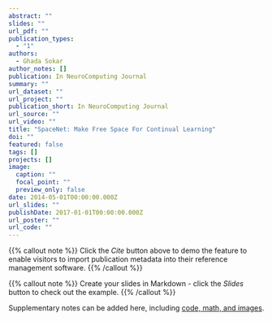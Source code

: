 ```yaml
---
abstract: ""
slides: ""
url_pdf: ""
publication_types:
  - "1"
authors:
  - Ghada Sokar
author_notes: []
publication: In NeuroComputing Journal
summary: ""
url_dataset: ""
url_project: ""
publication_short: In NeuroComputing Journal
url_source: ""
url_video: ""
title: "SpaceNet: Make Free Space For Continual Learning"
doi: ""
featured: false
tags: []
projects: []
image:
  caption: ""
  focal_point: ""
  preview_only: false
date: 2014-05-01T00:00:00.000Z
url_slides: ""
publishDate: 2017-01-01T00:00:00.000Z
url_poster: ""
url_code: ""
---
```


{{% callout note %}}
Click the *Cite* button above to demo the feature to enable visitors to import publication metadata into their reference management software.
{{% /callout %}}

{{% callout note %}}
Create your slides in Markdown - click the *Slides* button to check out the example.
{{% /callout %}}

Supplementary notes can be added here, including [code, math, and images](https://wowchemy.com/docs/writing-markdown-latex/).

